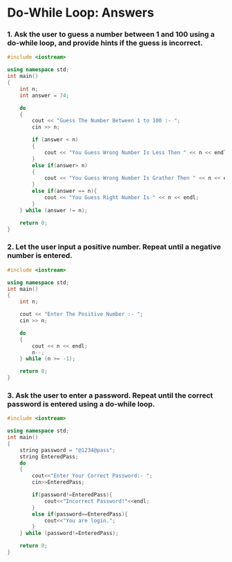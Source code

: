 # Do-While Loop: Answers


### 1. Ask the user to guess a number between 1 and 100 using a do-while loop, and provide hints if the guess is incorrect.
```cpp
#include <iostream>

using namespace std;
int main()
{
    int n;
    int answer = 74;

    do
    {
        cout << "Guess The Number Between 1 to 100 :- ";
        cin >> n;

        if (answer < n)
        {
            cout << "You Guess Wrong Number Is Less Then " << n << endl;
        }
        else if(answer> n)
        {
            cout << "You Guess Wrong Number Is Grather Then " << n << endl;
        }
        else if(answer == n){
            cout << "You Guess Right Number Is " << n << endl;
        }
    } while (answer != n);

    return 0;
}
```
### 2. Let the user input a positive number. Repeat until a negative number is entered.
```cpp
#include <iostream>

using namespace std;
int main()
{
    int n;

    cout << "Enter The Positive Number :- ";
    cin >> n;

    do
    {
        cout << n << endl;
        n--;
    } while (n >= -1);

    return 0;
}
```
### 3. Ask the user to enter a password. Repeat until the correct password is entered using a do-while loop.
```cpp
#include <iostream>

using namespace std;
int main()
{
    string password = "@1234@pass";
    string EnteredPass;
    do
    {
        cout<<"Enter Your Correct Password:- ";
        cin>>EnteredPass;

        if(password!=EnteredPass){
            cout<<"Incorrect Password!"<<endl;
        }
        else if(password==EnteredPass){
            cout<<"You are login.";
        }
    } while (password!=EnteredPass);

    return 0;
}
```
